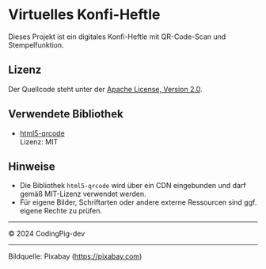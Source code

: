 # Virtuelles Konfi-Heftle

Dieses Projekt ist ein digitales Konfi-Heftle mit QR-Code-Scan und Stempelfunktion.

## Lizenz

Der Quellcode steht unter der [Apache License, Version 2.0](LICENSE).

## Verwendete Bibliothek

- [html5-qrcode](https://github.com/mebjas/html5-qrcode)  
  Lizenz: MIT

## Hinweise

- Die Bibliothek `html5-qrcode` wird über ein CDN eingebunden und darf gemäß MIT-Lizenz verwendet werden.
- Für eigene Bilder, Schriftarten oder andere externe Ressourcen sind ggf. eigene Rechte zu prüfen.

---

© 2024 CodingPig-dev

---

Bildquelle: Pixabay (https://pixabay.com)
